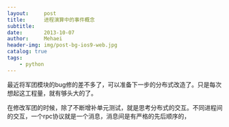 ```yaml
---
layout:     post
title:      进程演算中的事件概念
subtitle:   
date:       2013-10-07
author:     Mehaei
header-img: img/post-bg-ios9-web.jpg
catalog: true
tags:
    - python
---
```

最近将军团模块的bug修的差不多了，可以准备下一步的分布式改造了。只是每次想起这工程量，就有够头大的了。

在修改军团的时候，除了不断增补单元测试，就是思考分布式的交互。不同进程间的交互，一个rpc协议就是一个消息，消息间是有严格的先后顺序的，
